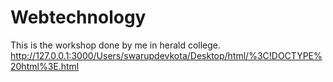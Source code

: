 # Webtechnology
This is the workshop  done by me in herald college.
http://127.0.0.1:3000/Users/swarupdevkota/Desktop/html/%3C!DOCTYPE%20html%3E.html
